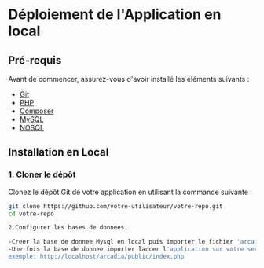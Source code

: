 # Déploiement de l'Application en local  

## Pré-requis

Avant de commencer, assurez-vous d'avoir installé les éléments suivants :
- [Git](https://git-scm.com/)
- [PHP](https://www.php.net/downloads.php)
- [Composer](https://getcomposer.org/)
- [MySQL](https://www.mysql.com/downloads/)
- [NOSQL](https://www.mongodb.com/)


## Installation en Local

### 1. Cloner le dépôt

Clonez le dépôt Git de votre application en utilisant la commande suivante :

```bash
git clone https://github.com/votre-utilisateur/votre-repo.git
cd votre-repo

2.Configurer les bases de donnees.

-Creer la base de donnee Mysql en local puis importer le fichier 'arcadia_zoo.sql' 
-Une fois la base de donnee importer lancer l'application sur votre serveur local directement avec le fichier index.php. em precisant bien le chemin du fichier 
exemple: http://localhost/arcadia/public/index.php
